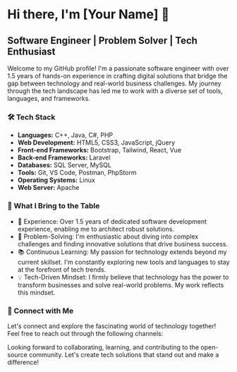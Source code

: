 # Hi there, I'm [Your Name] 👋

## Software Engineer | Problem Solver | Tech Enthusiast

Welcome to my GitHub profile! I'm a passionate software engineer with over 1.5 years of hands-on experience in crafting digital solutions that bridge the gap between technology and real-world business challenges. My journey through the tech landscape has led me to work with a diverse set of tools, languages, and frameworks.

### 🛠️ Tech Stack
- **Languages:** C++, Java, C#, PHP
- **Web Development:** HTML5, CSS3, JavaScript, jQuery
- **Front-end Frameworks:** Bootstrap, Tailwind, React, Vue
- **Back-end Frameworks:** Laravel
- **Databases:** SQL Server, MySQL
- **Tools:** Git, VS Code, Postman, PhpStorm
- **Operating Systems:** Linux
- **Web Server:** Apache

### 🌟 What I Bring to the Table
- 🚀 Experience: Over 1.5 years of dedicated software development experience, enabling me to architect robust solutions.
- 🎯 Problem-Solving: I'm enthusiastic about diving into complex challenges and finding innovative solutions that drive business success.
- 📚 Continuous Learning: My passion for technology extends beyond my current skillset. I'm constantly exploring new tools and languages to stay at the forefront of tech trends.
- 💡 Tech-Driven Mindset: I firmly believe that technology has the power to transform businesses and solve real-world problems. My work reflects this mindset.

### 🔗 Connect with Me
Let's connect and explore the fascinating world of technology together! Feel free to reach out through the following channels:

<!-- [LinkedIn](https://www.linkedin.com/in/your-profile)
- [Twitter](https://twitter.com/your-handle)
- [Portfolio Website](https://www.yourwebsite.com)-->

Looking forward to collaborating, learning, and contributing to the open-source community. Let's create tech solutions that stand out and make a difference!

<!--
**ghulam-farid/ghulam-farid** is a ✨ _special_ ✨ repository because its `README.md` (this file) appears on your GitHub profile.

Here are some ideas to get you started:

- 🔭 I’m currently working on ...
- 🌱 I’m currently learning ...
- 👯 I’m looking to collaborate on ...
- 🤔 I’m looking for help with ...
- 💬 Ask me about ...
- 📫 How to reach me: ...
- 😄 Pronouns: ...
- ⚡ Fun fact: ...
-->
